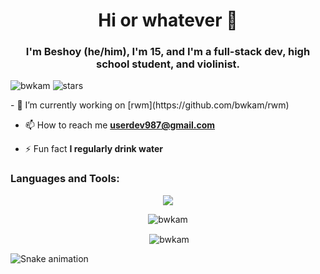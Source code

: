 <h1 align="center">Hi or whatever 👋</h1>
<h3 align="center"><strong>I'm Beshoy (he/him)</strong>, I'm 15, and I'm a full-stack dev, high school student, and violinist.</h3>

<p float="left">
<img src="https://komarev.com/ghpvc/?username=bwkam&label=Profile%20views&color=0e75b6&style=flat" alt="bwkam" /> 
<img src="https://img.shields.io/github/stars/bwkam?label=Stars" alt="stars">
</p>
- 🔭 I’m currently working on [rwm](https://github.com/bwkam/rwm)

- 📫 How to reach me **userdev987@gmail.com**

- ⚡ Fun fact **I regularly drink water**


<h3 align="left">Languages and Tools:</h3>

<p align="center">
<img src="https://skillicons.dev/icons?i=js,html,css,react,nextjs,haxe,haxeflixel,c,tailwindcss,linux,git,firebase,mongodb,nodejs,express,figma,ps,bash,neovim,vim,github,markdown,postman,py,vscode,&perline=10&theme=dark"/>
</p>

<p align="center"><img align="center" src="https://github-readme-stats.vercel.app/api/top-langs?username=bwkam&show_icons=true&locale=en&layout=compact&bg_color=1e1e2e&text_color=cdd6f4&icon_color=cba6f7&title_color=94e2d5" alt="bwkam" /></p>

<p align="center">&nbsp;<img align="center" src="https://github-readme-stats.vercel.app/api?username=bwkam&show_icons=true&locale=en&bg_color=1e1e2e&text_color=cdd6f4&icon_color=cba6f7&title_color=94e2d5" alt="bwkam" /></p>

![Snake animation](https://github.com/bwkam/github-readme/blob/output/github-contribution-snake.svg)

